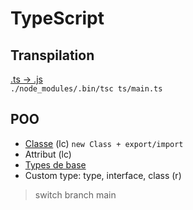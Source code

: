 # TypeScript

## Transpilation
[.ts -> .js](https://www.typescriptlang.org/docs/handbook/compiler-options.html)  
`./node_modules/.bin/tsc ts/main.ts`

## POO
- [Classe](https://www.typescriptlang.org/docs/handbook/2/classes.html) (lc) `new Class + export/import`
- Attribut (lc)
- [Types de base](https://www.typescriptlang.org/docs/handbook/basic-types.html)
- Custom type: type, interface, class (r)

> switch branch main